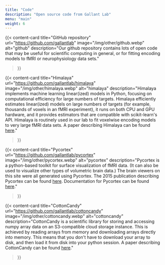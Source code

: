 ```yaml
---
title: "Code"
description: "Open source code from Gallant Lab"
menu: "main"
weight: 6
---
```


{{< content-card
title="GitHub repository"
url="https://github.com/gallantlab"
image="/img/other/github.webp"
alt="github"
description="Our github repository contains lots of open code that may be useful for scientific computing in general, or for fitting encoding models to fMRI or neurophysiology data sets."

> }}

{{< content-card
title="Himalaya"
url="https://github.com/gallantlab/himalaya"
image="/img/other/himalaya.webp"
alt="himalaya"
description="Himalaya implements machine learning linear(ized) models in Python, focusing on computational efficiency for large numbers of targets. Himalaya efficiently estimates linear(ized) models on large numbers of targets (for example, thousands of voxels in an fMRI experiment), it runs on both CPU and GPU hardware, and it provides estimators that are compatible with scikit-learn's API. Himalaya is routinely used in our lab to fit voxelwise encoding models to very large fMRI data sets. A paper describing Himalaya can be found <a href='https://www.sciencedirect.com/science/article/pii/S1053811922008497'>here</a>."

> }}

{{< content-card
title="Pycortex"
url="https://github.com/gallantlab/pycortex"
image="/img/other/pycortex.webp"
alt="pycortex"
description="Pycortex is a python-based toolkit for surface visualization of fMRI data. (It can also be used to visualize other types of volumetric brain data.) The brain viewers on this site were all generated using Pycortex. The 2015 publication describing Pycortex can be found <a href='https://www.frontiersin.org/articles/10.3389/fninf.2015.00023/full'>here</a>. Documentation for Pycortex can be found <a href='https://gallantlab.github.io/pycortex/'>here</a>."

> }}

{{< content-card
title="CottonCandy"
url="https://github.com/gallantlab/cottoncandy"
image="/img/other/cottoncandy.webp"
alt="cottoncandy"
description="CottonCandy is a scientific library for storing and accessing numpy array data on an S3-compatible cloud storage instance. This is achieved by reading arrays from memory and downloading arrays directly into memory. This means that you don't have to download your array to disk, and then load it from disk into your python session. A paper describing CottonCandy can be found <a href='https://joss.theoj.org/papers/10.21105/joss.00890.pdf'>here</a>."

> }}
